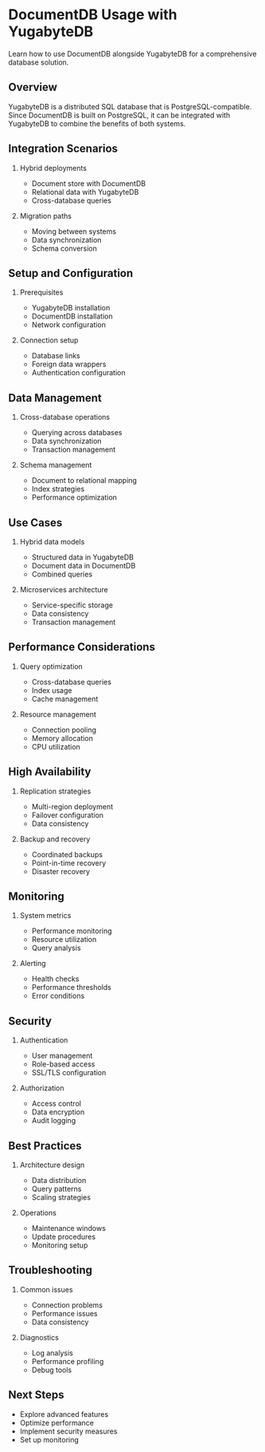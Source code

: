 # DocumentDB Usage with YugabyteDB

Learn how to use DocumentDB alongside YugabyteDB for a comprehensive database solution.

## Overview

YugabyteDB is a distributed SQL database that is PostgreSQL-compatible. Since DocumentDB is built on PostgreSQL, it can be integrated with YugabyteDB to combine the benefits of both systems.

## Integration Scenarios

1. Hybrid deployments
   - Document store with DocumentDB
   - Relational data with YugabyteDB
   - Cross-database queries

2. Migration paths
   - Moving between systems
   - Data synchronization
   - Schema conversion

## Setup and Configuration

1. Prerequisites
   - YugabyteDB installation
   - DocumentDB installation
   - Network configuration

2. Connection setup
   - Database links
   - Foreign data wrappers
   - Authentication configuration

## Data Management

1. Cross-database operations
   - Querying across databases
   - Data synchronization
   - Transaction management

2. Schema management
   - Document to relational mapping
   - Index strategies
   - Performance optimization

## Use Cases

1. Hybrid data models
   - Structured data in YugabyteDB
   - Document data in DocumentDB
   - Combined queries

2. Microservices architecture
   - Service-specific storage
   - Data consistency
   - Transaction management

## Performance Considerations

1. Query optimization
   - Cross-database queries
   - Index usage
   - Cache management

2. Resource management
   - Connection pooling
   - Memory allocation
   - CPU utilization

## High Availability

1. Replication strategies
   - Multi-region deployment
   - Failover configuration
   - Data consistency

2. Backup and recovery
   - Coordinated backups
   - Point-in-time recovery
   - Disaster recovery

## Monitoring

1. System metrics
   - Performance monitoring
   - Resource utilization
   - Query analysis

2. Alerting
   - Health checks
   - Performance thresholds
   - Error conditions

## Security

1. Authentication
   - User management
   - Role-based access
   - SSL/TLS configuration

2. Authorization
   - Access control
   - Data encryption
   - Audit logging

## Best Practices

1. Architecture design
   - Data distribution
   - Query patterns
   - Scaling strategies

2. Operations
   - Maintenance windows
   - Update procedures
   - Monitoring setup

## Troubleshooting

1. Common issues
   - Connection problems
   - Performance issues
   - Data consistency

2. Diagnostics
   - Log analysis
   - Performance profiling
   - Debug tools

## Next Steps

- Explore advanced features
- Optimize performance
- Implement security measures
- Set up monitoring 